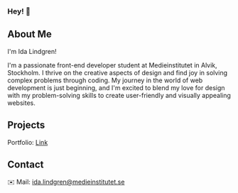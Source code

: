 ### Hey! 👋

## About Me

I'm Ida Lindgren!

I'm a passionate front-end developer student at Medieinstitutet in Alvik, Stockholm. I thrive on the creative aspects of design and find joy in solving complex problems through coding. My journey in the world of web development is just beginning, and I'm excited to blend my love for design with my problem-solving skills to create user-friendly and visually appealing websites.

## Projects

Portfolio: [Link](https://github.com/IdaLindgrn/Portfolio)

## Contact

✉️ Mail: ida.lindgren@medieinstitutet.se

<!--
**IdaLindgrn/IdaLindgrn** is a ✨ _special_ ✨ repository because its `README.md` (this file) appears on your GitHub profile.

Here are some ideas to get you started:

- 🔭 I’m currently working on ...
- 🌱 I’m currently learning ...
- 👯 I’m looking to collaborate on ...
- 🤔 I’m looking for help with ...
- 💬 Ask me about ...
- 📫 How to reach me: ...
- 😄 Pronouns: ...
- ⚡ Fun fact: ...
-->
